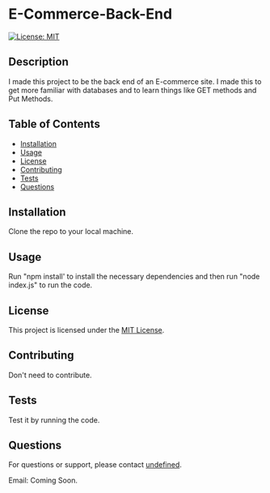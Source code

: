 # E-Commerce-Back-End

[![License: MIT](https://img.shields.io/badge/License-MIT-yellow.svg)](https://opensource.org/licenses/MIT)

## Description

I made this project to be the back end of an E-commerce site. I made this to get more familiar with databases and to learn things like GET methods and Put Methods.

## Table of Contents

- [Installation](#installation)
- [Usage](#usage)
- [License](#license)
- [Contributing](#contributing)
- [Tests](#tests)
- [Questions](#questions)

## Installation

Clone the repo to your local machine.

## Usage

Run "npm install' to install the necessary dependencies and then run "node index.js" to run the code.

## License

This project is licensed under the [MIT License](https://opensource.org/licenses/MIT).

## Contributing

Don't need to contribute.

## Tests

Test it by running the code.

## Questions

For questions or support, please contact [undefined](https://github.com/undefined).

Email: Coming Soon.
